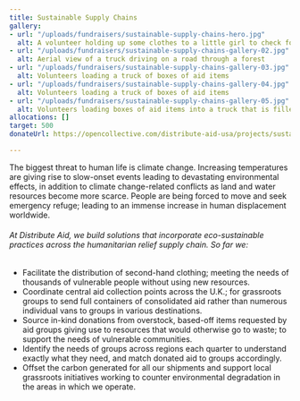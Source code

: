 ```yaml
---
title: Sustainable Supply Chains
gallery:
- url: "/uploads/fundraisers/sustainable-supply-chains-hero.jpg"
  alt: A volunteer holding up some clothes to a little girl to check for size
- url: "/uploads/fundraisers/sustainable-supply-chains-gallery-02.jpg"
  alt: Aerial view of a truck driving on a road through a forest
- url: "/uploads/fundraisers/sustainable-supply-chains-gallery-03.jpg"
  alt: Volunteers loading a truck of boxes of aid items
- url: "/uploads/fundraisers/sustainable-supply-chains-gallery-04.jpg"
  alt: Volunteers loading a truck of boxes of aid items
- url: "/uploads/fundraisers/sustainable-supply-chains-gallery-05.jpg"
  alt: Volunteers loading boxes of aid items into a truck that is filled at full capacity
allocations: []
target: 500
donateUrl: https://opencollective.com/distribute-aid-usa/projects/sustainable-supply-chains/donate?amount=20&interval=month&platformTip=0

---
```

The biggest threat to human life is climate change. Increasing temperatures are giving rise to slow-onset events leading to devastating environmental effects, in addition to climate change-related conflicts as land and water resources become more scarce. People are being forced to move and seek emergency refuge; leading to an immense increase in human displacement worldwide.

###### At Distribute Aid, we build solutions that incorporate eco-sustainable practices across the humanitarian relief supply chain. So far we:

* Facilitate the distribution of second-hand clothing; meeting the needs of thousands of vulnerable people without using new resources.
* Coordinate central aid collection points across the U.K.; for grassroots groups to send full containers of consolidated aid rather than numerous individual vans to groups in various destinations.
* Source in-kind donations from overstock, based-off items requested by aid groups giving use to resources that would otherwise go to waste; to support the needs of vulnerable communities.
* Identify the needs of groups across regions each quarter to understand exactly what they need, and match donated aid to groups accordingly.
* Offset the carbon generated for all our shipments and support local grassroots initiatives working to counter environmental degradation in the areas in which we operate.